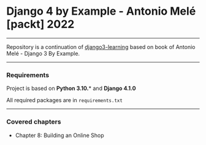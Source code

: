 # Django 4 by Example - Antonio Melé [packt] 2022
***
Repository is a continuation of [django3-learning](https://github.com/bartoszcholewa/django3-learning) 
based on book of Antonio Melé - Django 3 By Example.
***
### Requirements
Project is based on **Python 3.10.*** and **Django 4.1.0**

All required packages are in `requirements.txt`
***
### Covered chapters
* Chapter 8: Building an Online Shop